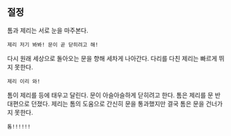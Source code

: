 ## 절정
톰과 제리는 서로 눈을 마주본다.
```
제리 저기 봐봐! 문이 곧 닫히려고 해!
```
다시 원래 세상으로 돌아오는 문을 향해 세차게 나아간다.
다리를 다친 제리는 빠르게 뛰지 못한다.
```
제리 이리 와!
```
톰이 제리를 등에 태우고 달린다.
문이 아슬아슬하게 닫히려고 한다.
톰은 제리를 문 반대편으로 던졌다. 제리는 톰의 도움으로 간신히 문을 통과했지만 결국 톰은 문을 건너가지 못한다.
```
톰!!!!!!
```
